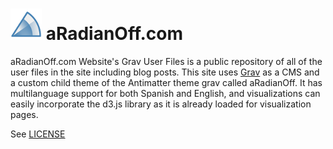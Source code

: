# ![](https://github.com/aradianoff/aradianoff.com/blob/master/images/logo.png?raw=true) aRadianOff.com

aRadianOff.com Website's Grav User Files is a public repository of all of the user files in the site including blog posts. This site uses [Grav](http://getgrav.org/) as a CMS and a custom child theme of the Antimatter theme grav called aRadianOff. It has multilanguage support for both Spanish and English, and visualizations can easily incorporate the d3.js library as it is already loaded for visualization pages. 


See [LICENSE](LICENSE)


[gitflow-model]: http://nvie.com/posts/a-successful-git-branching-model/
[gitflow-extensions]: https://github.com/nvie/gitflow
